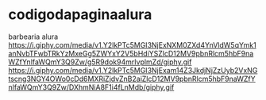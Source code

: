 # codigodapaginaalura
barbearia alura
https://i.giphy.com/media/v1.Y2lkPTc5MGI3NjExNXM0ZXd4YnVldW5qYmk1anNvbTFwbTRkYzMxeGg5ZWYxY2V5bHdiYSZlcD12MV9pbnRlcm5hbF9naWZfYnlfaWQmY3Q9Zw/g5R9dok94mrIvplmZd/giphy.gif
https://i.giphy.com/media/v1.Y2lkPTc5MGI3NjExam14Z3JkdjNjZzUyb2VxNGtscng3NGY4OWo0cDd6MXRiZjdvZnB2aiZlcD12MV9pbnRlcm5hbF9naWZfYnlfaWQmY3Q9Zw/DXhmNiA8F1i4fLnMdb/giphy.gif
